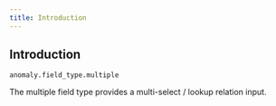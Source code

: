 ```yaml
---
title: Introduction
---
```


## Introduction

`anomaly.field_type.multiple`

The multiple field type provides a multi-select / lookup relation input.